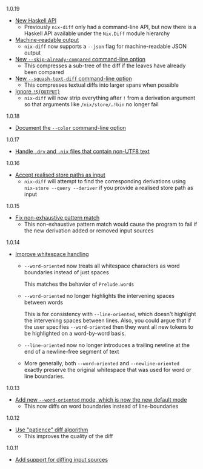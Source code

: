 1.0.19

* [New Haskell API](https://github.com/Gabriella439/nix-diff/pull/60)
  * Previously `nix-diff` only had a command-line API, but now there is a
    Haskell API available under the `Nix.Diff` module hierarchy
* [Machine-readable output](https://github.com/Gabriella439/nix-diff/pull/61)
  * `nix-diff` now supports a `--json` flag for machine-readable JSON output
* [New `--skip-already-compared` command-line option](https://github.com/Gabriella439/nix-diff/pull/69)
  * This compresses a sub-tree of the diff if the leaves have already been
    compared
* [New `--squash-text-diff` command-line option](https://github.com/Gabriella439/nix-diff/pull/70)
  * This compresses textual diffs into larger spans when possible
* [Ignore `!${OUTPUT}`](https://github.com/Gabriella439/nix-diff/pull/66)
  * `nix-diff` will now strip everything after `!` from a derivation argument
    so that arguments like `/nix/store/…!bin` no longer fail

1.0.18

* [Document the `--color` command-line option](https://github.com/Gabriel439/nix-diff/pull/54)

1.0.17

* [Handle `.drv` and `.nix` files that contain non-UTF8 text](https://github.com/Gabriel439/nix-diff/pull/50)

1.0.16

* [Accept realised store paths as input](https://github.com/Gabriel439/nix-diff/pull/47)
  * `nix-diff` will attempt to find the corresponding derivations using
    `nix-store --query --deriver` if you provide a realised store path as input

1.0.15

* [Fix non-exhaustive pattern match](https://github.com/Gabriel439/nix-diff/pull/45)
    * This non-exhaustive pattern match would cause the program to fail if
      the new derivation added or removed input sources

1.0.14

* [Improve whitespace handling](https://github.com/Gabriel439/nix-diff/pull/40)
    * `--word-oriented` now treats all whitespace characters as word
      boundaries instead of just spaces

      This matches the behavior of `Prelude.words`

    * `--word-oriented` no longer highlights the intervening spaces between
      words

      This is for consistency with `--line-oriented`, which doesn't
      highlight the intervening spaces between lines.  Also, you could argue
      that if the user specifies `--word-oriented` then they want all new
      tokens to be highlighted on a word-by-word basis.

    * `--line-oriented` now no longer introduces a trailing newline at the
      end of a newline-free segment of text

    * More generally, both `--word-oriented` and `--newline-oriented`
      exactly preserve the original whitespace that was used for word or
      line boundaries.

1.0.13

* [Add new `--word-oriented` mode, which is now the new default mode](https://github.com/Gabriel439/nix-diff/pull/38)
    * This now diffs on word boundaries instead of line-boundaries

1.0.12

* [Use "patience" diff algorithm](https://github.com/Gabriel439/nix-diff/pull/33)
    * This improves the quality of the diff

1.0.11

* [Add support for diffing input sources](https://github.com/Gabriel439/nix-diff/pull/30)
